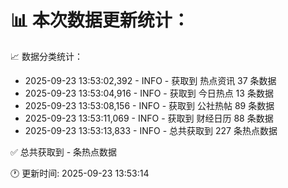 📊 本次数据更新统计：
==========================

📈 数据分类统计：
- 2025-09-23 13:53:02,392 - INFO - 获取到 热点资讯 37 条数据
- 2025-09-23 13:53:04,916 - INFO - 获取到 今日热点 13 条数据
- 2025-09-23 13:53:08,156 - INFO - 获取到 公社热帖 89 条数据
- 2025-09-23 13:53:11,069 - INFO - 获取到 财经日历 88 条数据
- 2025-09-23 13:53:13,833 - INFO - 总共获取到 227 条热点数据

✅ 总共获取到 - 条热点数据

🕐 更新时间: 2025-09-23 13:53:14
